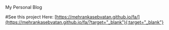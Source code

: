 My Personal Blog

#See this project Here:
[https://mehrankasebvatan.github.io/fa/](https://mehrankasebvatan.github.io/fa/?target="_blank"){:target="_blank"}
